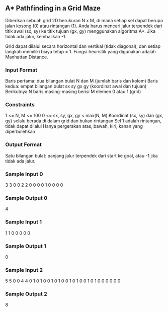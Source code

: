 ## A* Pathfinding in a Grid Maze
Diberikan sebuah grid 2D berukuran N x M, di mana setiap sel dapat berupa jalan kosong (0) atau rintangan (1). Anda harus mencari jalur terpendek dari titik awal (sx, sy) ke titik tujuan (gx, gy) menggunakan algoritma A*. Jika tidak ada jalur, kembalikan -1.

Grid dapat dilalui secara horizontal dan vertikal (tidak diagonal), dan setiap langkah memiliki biaya tetap = 1. Fungsi heuristik yang digunakan adalah Manhattan Distance.

### Input Format
Baris pertama: dua bilangan bulat N dan M (jumlah baris dan kolom)
Baris kedua: empat bilangan bulat sx sy gx gy (koordinat awal dan tujuan)
Berikutnya N baris masing-masing berisi M elemen 0 atau 1 (grid)

### Constraints
1 <= N, M <= 100
0 <= sx, sy, gx, gy < max(N, M)
Koordinat (sx, sy) dan (gx, gy) selalu berada di dalam grid dan bukan rintangan
Sel 1 adalah rintangan, tidak dapat dilalui
Hanya pergerakan atas, bawah, kiri, kanan yang diperbolehkan

### Output Format
Satu bilangan bulat: panjang jalur terpendek dari start ke goal, atau -1 jika tidak ada jalur.

### Sample Input 0
3 3
0 0 2 2
0 0 0
0 1 0
0 0 0

### Sample Output 0
4

### Sample Input 1
1 1
0 0 0 0
0

### Sample Output 1
0

### Sample Input 2
5 5
0 0 4 4
0 1 0 1 0
0 1 0 1 0
0 1 0 1 0
0 1 0 1 0
0 0 0 0 0

### Sample Output 2
8